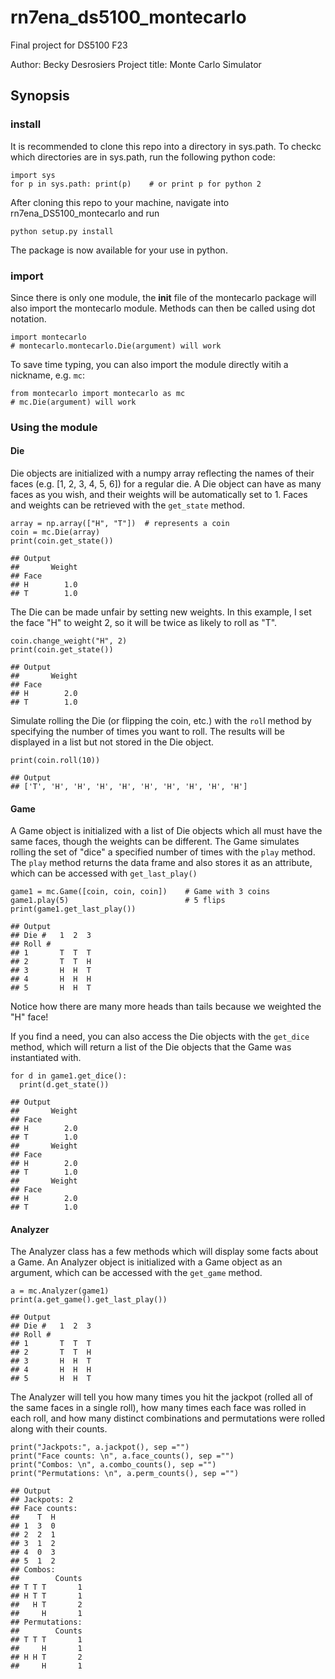 # rn7ena_ds5100_montecarlo
Final project for DS5100 F23

Author: Becky Desrosiers
Project title: Monte Carlo Simulator

## Synopsis

### install
It is recommended to clone this repo into a directory in sys.path. To checkc which directories are in sys.path, run the following python code:
```
import sys
for p in sys.path: print(p)    # or print p for python 2
```

After cloning this repo to your machine, navigate into rn7ena_DS5100_montecarlo and run
```
python setup.py install
```

The package is now available for your use in python.


### import
Since there is only one module, the __init__ file of the montecarlo package will also import the montecarlo module. Methods can then be called using dot notation.

```
import montecarlo
# montecarlo.montecarlo.Die(argument) will work
```

To save time typing, you can also import the module directly witih a nickname, e.g. `mc`:
```
from montecarlo import montecarlo as mc
# mc.Die(argument) will work
```

### Using the module

#### Die
Die objects are initialized with a numpy array reflecting the names of their faces (e.g. [1, 2, 3, 4, 5, 6]) for a regular die. A Die object can have as many faces as you wish, and their weights will be automatically set to 1. Faces and weights can be retrieved with the `get_state` method.
```
array = np.array(["H", "T"])  # represents a coin
coin = mc.Die(array)
print(coin.get_state())

## Output
##       Weight
## Face
## H        1.0
## T        1.0
```

The Die can be made unfair by setting new weights. In this example, I set the face "H" to weight 2, so it will be twice as likely to roll as "T".
```
coin.change_weight("H", 2)
print(coin.get_state())

## Output
##       Weight
## Face
## H        2.0
## T        1.0
```

Simulate rolling the Die (or flipping the coin, etc.) with the `rol`l method by specifying the number of times you want to roll. The results will be displayed in a list but not stored in the Die object.

```
print(coin.roll(10))

## Output
## ['T', 'H', 'H', 'H', 'H', 'H', 'H', 'H', 'H', 'H']
```


#### Game
A Game object is initialized with a list of Die objects which all must have the same faces, though the weights can be different. The Game simulates rolling the set of "dice" a specified number of times with the `play` method. The `play` method returns the data frame and also stores it as an attribute, which can be accessed with `get_last_play()`

```
game1 = mc.Game([coin, coin, coin])    # Game with 3 coins
game1.play(5)                          # 5 flips
print(game1.get_last_play())

## Output
## Die #   1  2  3
## Roll #
## 1       T  T  T
## 2       T  T  H
## 3       H  H  T
## 4       H  H  H
## 5       H  H  T

```

Notice how there are many more heads than tails because we weighted the "H" face!

If you find a need, you can also access the Die objects with the `get_dice` method, which will return a list of the Die objects that the Game was instantiated with.
```
for d in game1.get_dice():
  print(d.get_state())

## Output
##       Weight
## Face
## H        2.0
## T        1.0
##       Weight
## Face
## H        2.0
## T        1.0
##       Weight
## Face
## H        2.0
## T        1.0
```


#### Analyzer
The Analyzer class has a few methods which will display some facts about a Game. An Analyzer object is initialized with a Game object as an argument, which can be accessed with the `get_game` method.
```
a = mc.Analyzer(game1)
print(a.get_game().get_last_play())

## Output
## Die #   1  2  3
## Roll #
## 1       T  T  T
## 2       T  T  H
## 3       H  H  T
## 4       H  H  H
## 5       H  H  T

```

The Analyzer will tell you how many times you hit the jackpot (rolled all of the same faces in a single roll), how many times each face was rolled in each roll, and how many distinct combinations and permutations were rolled along with their counts.
```
print("Jackpots:", a.jackpot(), sep ="")
print("Face counts: \n", a.face_counts(), sep ="")
print("Combos: \n", a.combo_counts(), sep ="")
print("Permutations: \n", a.perm_counts(), sep ="")

## Output
## Jackpots: 2
## Face counts:
##    T  H
## 1  3  0
## 2  2  1
## 3  1  2
## 4  0  3
## 5  1  2
## Combos:
##        Counts
## T T T       1
## H T T       1
##   H T       2
##     H       1
## Permutations:
##        Counts
## T T T       1
##     H       1
## H H T       2
##     H       1



